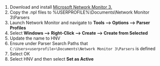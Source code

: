 1. Download and install [Microsoft Network Monitor 3.](https://www.microsoft.com/en-US/download/details.aspx?id=4865)
3. Copy the .npl files to %USERPROFILE%\Documents\Network Monitor 3\Parsers
4. Launch Network Monitor and navigate to **Tools --> Options --> Parser Profiles**
5. Select **Windows --> Right-Click --> Create --> Create from Selected**
6. Update the name to HNV
7. Ensure under Parser Search Paths that `C:\Users<userprofile>\Documents\Network Monitor 3\Parsers` is defined
8. Select OK
9. Select HNV and then select **Set as Active**
